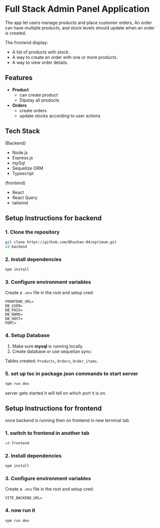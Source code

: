 # Full Stack Admin Panel Application

The app let users manage products and place customer orders, An order can have multiple products, and stock levels should update when an order is created.

The frontend display:
  - A list of products with stock.
  - A way to create an order with one or more products.
  - A way to view order details.

## Features

- **Product**
  - can create product
  - Dipslay all products
- **Orders**
  - create orders
  - update stocks according to user actions 

## Tech Stack

 (Backend)
- Node.js
- Express.js
- mySql
- Sequelize ORM
- Typescript

 (frontend)
- React
- React Query
- tailwind

## Setup Instructions for backend

### 1. Clone the repository

```bash
git clone https://github.com/Bhushan-04/optimum.git
cd backend
```

### 2. Install dependencies

```bash
npm install
```

### 3. Configure environment variables

Create a `.env` file in the root and setup cred:

```
FRONTEND_URL=
DB_USER=
DB_PASS=
DB_NAME=
DB_HOST=
PORT=
```

### 4. Setup Database

1. Make sure **mysql** is running locally.
2. Create database or use sequelize sync:

Tables created: `Products`, `Orders`, `Order_items`.

### 5. set up tsc in package.json commands to start server

```bash
npm run dev
```

server gets started it will tell on which port it is on.

## Setup Instructions for frontend

once backend is running then on frontend in new terminal tab

### 1. switch to frontend in another tab

```bash
cd frontend 
```

### 2. Install dependencies

```bash
npm install
```

### 3. Configure environment variables

Create a `.env` file in the root and setup cred:

```
VITE_BACKEND_URL=
```

### 4. now run it 

```bash
npm run dev
```





